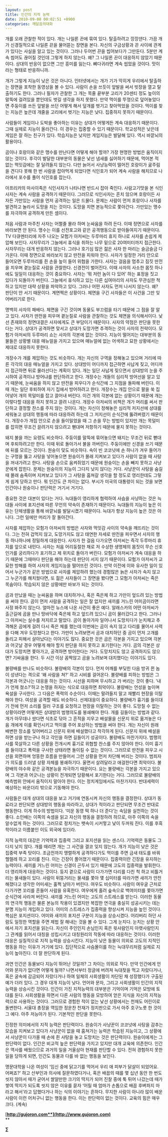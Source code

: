 ```yaml
---
layout: post
title: 인간의 지적 능력
date: 2010-09-08 00:02:51 +0900
categories: 깨달음의대화
---
```

개를 오래 관찰한 적이 있다. 개는 나일론 끈에 묶여 있다. 탈출하려고 낑낑댄다. 가끔 개가 신경질적으로 나일론 끈을 물어뜯는 장면을 본다. 자신의 구금상황과 끈 사이에 관계가 있다는 사실을 알고 있는 것이다. 그러나 두어번 끈을 씹어보다가 그만둔다. 5분만 계속 씹어도 끊어질 것인데 그렇게 하지 않는다. 왜? 그 나일론 끈이 대응하지 않았기 때문이다. 상대의 반응이 없으면 그만 흥미를 잃는다. 뼈다귀라면 계속 씹었을 것이다. 맛이라는 형태로 반응하니까. 



개가 그렇게 지능이 낮은 것은 아니다. 인터넷에서는 개가 기가 막히게 우리에서 탈출하는 장면을 포착한 동영상을 볼 수 있다. 사람이 손을 쓰듯이 앞발을 써서 빗장을 열고 탈출하기도 한다. 그러나 필자가 관찰한 그 개는 목줄 끝부분 고리가 20센티 정도 높이의 말뚝에 걸려있을 뿐인데도 벗길 생각을 하지 못했다. 만약 먹이를 뚜껑으로 덮어놓았다면 주둥이를 쓰든 앞발을 쓰던 어떻게 해서 덮개를 벗기고 찾아먹었을 것이다. 먹이를 찾는 지능은 높은데 개줄을 고리에서 벗기는 지능은 낮다. 집중하지 못하기 때문이다.



사람들이 게임이나 도박을 좋아하는 이유는 상대가 어떻게든 계속 대응하기 때문이다. 그때 실제로 지능이 올라간다. 이 경우는 집중할 수 있기 때문이다. 학교성적은 낮은데 게임은 잘 하는 친구가 있다. 학습지능은 낮지만 게임지능은 발달해 있다. 역시 바깥뇌의 활용이다. 



곰이나 호랑이와 같은 맹수를 만난다면 어떻게 해야 할까? 가장 현명한 방법은 움직이지 않는 것이다. 후각이 발달한 대부분의 동물은 낯선 냄새를 싫어하기 때문에, 먹어본 적 없는 먹잇감에는 잘 달려들지 않는다. 다만 늙어서 사냥능력이 떨어진 호랑이가 굶주림을 견디다 못해 한 번 사람을 잡아먹게 되었다면 식인호가 되어 계속 사람을 해치므로 나라에서 포수를 풀어 식인호를 잡는다. 



아프리카의 마사이족은 식인사자가 나타나면 반드시 잡아 죽인다. 사람고기맛을 본 식인사자는 계속 사람을 공격하기 때문이다. 그러므로 식인사자는 흔치 않으며 호랑이든 사자든 가만있는 사람을 먼저 공격하는 일은 드물다. 문제는 사람이 먼저 호랑이나 사자를 발견하고 놀라서 도망을 치는 것이다. 도망을 치면 본능적으로 쫓아간다. 가만있는 맹수를 자극하여 공격하게 만든 셈이다. 



처음 사람과 마주친 사자는 어쩔줄 몰라 하며 눈싸움을 하려 든다. 이때 정면으로 사자를 바라보면 안 된다. 맹수는 이를 선전포고와 같은 공격행동으로 받아들여지기 때문이다. TV 다큐멘터리에 자주 나오는 모험가 아저씨는 두루마리 휴지 하나로 사자를 손쉽게 제압해 보인다. 사자무리가 그늘에서 휴식을 취하는 나무 밑으로 20여미터까지 접근한다. 사자무리는 대개 반응하지 않는다. 그러나 호기심 많은 젊은 사자 한 마리는 슬금슬금 다가온다. 이때 정면으로 바라보지 않고 딴전을 피워야 한다. 사자가 일정한 거리 안으로 들어오면 두루마리를 쥔 손을 높이 들어 위협을 가한다. 사자는 걸음을 멈추고 짐짓 딴전을 치우며 곁눈질로 사람을 관찰한다. 신경전이 벌어진다. 이때 사자의 사소한 몸짓 하나에도 일일이 대응하는 것이 중요하다. 사자는 ‘뭐 저런 놈이 다 있어’ 하는 표정을 짓고 있다가 되돌아가 버린다. 그늘에서 휴식하고 있는 다른 십여마리의 사자도 무관심한 척 하고 있지만 대략 상황을 파악하고 있다. 그러나 어떤 사자도 먼저 나서지 않는다. 왜? 판단이 안 서기 때문이다. 계면쩍은 상황이다. 체면을 구긴 사자들은 이 사건을 그만 잊어버리기로 한다.



명백히 사자의 패배다. 체면을 구긴 것이며 동물도 부끄럼을 타기 때문에 그 점을 잘 알고 있다. 사자가 딴전을 피우며 곁눈질로 사람을 관찰하는 것도 체면을 의식해서이다. 낯선 존재와의 정면대결은 사자에게도 큰 부담이기 때문이다. 사자의 약점은 판단을 못한다는 거다. 상대가 공격하면 맞서고 상대가 도망가면 추격하는 것이 사자의 전략이다. 모험가 아저씨의 두루마리 쇼는 사자의 각본에 없는 것이다. 지능이 떨어지는 대부분의 동물들은 상황별 대응 매뉴얼을 가지고 있으며 매뉴얼에 없는 어색하고 묘한 상황에서는 제대로 대응하지 못한다. 



개장수가 개를 제압하는 것도 비슷하다. 개는 자신의 구역을 정해놓고 있으며 거리에 따른 각각의 대응 매뉴얼을 가지고 있다. 상대방이 어디까지 접근하면 사납게 짖고, 어디까지 접근하면 뒤로 물러선다는 계획이 있다. 개는 일단 사납게 짖으면서 상대방의 눈을 주시하여 공격이냐 방어냐를 판단하려고 한다. 개장수는 개들의 심리적 방어선을 알고 있기 때문에, 눈싸움을 하지 않고 딴전을 피우다가 순식간에 그 지점을 돌파해 버린다. 이때 개는 일단 후퇴하여 자기 집에서 방어하려고 한다. 개장수는 개집 안으로 팔을 쑥 집어넣어 개의 목덜미를 잡고 끌어내 버린다. 이건 개의 각본에 없는 상황이기 때문에 개는 이렇다할 대응을 하지 못하고 끌려 나온다. 개장수 아저씨의 비책은 개가 머리를 써서 판단하고 결정할 찬스를 주지 않는 것이다. 개는 자신이 정해놓은 심리적 저지선에 상대를 세워놓고 상대의 행동에 따라 대응하려 하는데 그 저지선이 순식간에 뚫려버렸기 때문이다. 개장수가 개집 안으로 손을 들이밀었을 때 그 손을 무는 방법이 있지만 개는 목덜미를 잡히면 무조건 끌려가지 않으려고 뻗대며 저항하기 때문에 물지 못하는 것이다. 



돼지 불을 까는 요령도 비슷하다. 주둥이를 말뚝에 묶어놓으면 돼지는 무조건 뒤로 뻗대며 후퇴하려고만 한다. 이때 뒤로 돌아가서 불을 까버린다. 주둥이에만 신경을 쓰기 때문에 뒤를 모르는 것이다. 원숭이 덫도 비슷하다. 속이 빈 코코넛에 손 하나가 겨우 들어가는 구멍을 뚫고 사탕을 넣어놓으면 원숭이가 몰래 지켜보고 있다가 사람이 없을 때 사탕을 꺼내가려고 한다. 사탕을 손으로 움켜쥐었기 때문에 원숭이는 손을 빼지 못하고 사냥꾼에게 잡힌다. 문제는 원숭이의 지능이 그다지 낮지 않다는 거다. 사냥꾼이 사탕을 숨길 때 몰래 숨죽이며 지켜보고 있다가 그 사탕을 훔쳐갈 생각을 할 정도로 영리한데도 그렇게 쉽게 당하고 만다. 뭐 인간도 큰 차이는 없다. 부시가 미국의 대통령이 되는 것을 보면 인간이나 원숭이나 판단력은 거기서 거기다.



중요한 것은 대본이 있다는 거다. 늑대들이 영리하게 협력하여 사슴을 사냥하는 것은 늑대들 사이에 포지션에 따른 무언의 약속이 존재하기 때문이다. 늑대들의 지능이 높은 이유는 단체생활을 통해 바깥뇌를 발달시켰기 때문이다. 늑대가 항상 지능이 높은 것은 아니다. 그런 일에만 머리가 잘 돌아간다.



사자를 제압하는 모험가 아저씨의 방법은 사자와 먹잇감 사이의 약속을 깨뜨리는 것이다. 그는 전혀 겁먹지 않고, 도망가지도 않고 태연한 자세로 딴전을 피우면서 사자의 행동 하나하나에 정밀하게 대응한다. 사자가 한 걸음 다가오면 아저씨는 즉각 두루마리 휴지를 앞으로 내민다. 사자는 처음 어리둥절한 채로 저 수상한 생명체의 몸짓이 무슨 신호인가를 궁리하다가 포기하고 제 위치로 돌아가 버린다. 모험가 아저씨가 계속 대응을 하기 때문에 그때마다 판단을 해야 하는데 판단이 서지 않기 때문이다. 모험가 아저씨가 교묘한 방해를 하여 사자의 게임지능을 떨어뜨린 것이다. 만약 이전에 이와 유사한 일이 있어서 누군가가 같은 방법으로 사자를 제압하려 했는데 경험많은 늙은 사자가 속지 않고 그 누군가를 해치웠다면, 또 젊은 사자들이 그 장면을 봤다면 그 모험가 아저씨는 죽은 목숨이다. 학습되지 않은 상황에만 바보가 되는 것이다.



곰과 만났을 때는 눈싸움을 하며 대치하거나, 혹은 죽은체 하고 가만이 엎드려 있는 방법을 써야 한다. 곰이 먼저 사람을 공격하는 일은 잘 없지만 새끼를 거느린 어미곰이라면 사정 봐주지 않는다. 얼마전 뉴스에 나온 사건이 좋은 예다. 알래스카의 어떤 아저씨가 출근길에 곰을 만나 땅바닥에 죽은체 하고 엎드려 있으니 곰이 물러갔다고 한다. 그러나 그 아저씨는 실수를 저지르고 말았다. 곰이 돌아가자 일어나서 도망치다가 눈치채고 추격해온 곰에게 걸려 다시 죽은 체를 했는데 이번에는 곰이 속지 않고 다리를 물어서 사력을 다해 겨우 도망쳤다고 한다. 가만이 노려보면서 곰과 대치하던 중 곰이 먼저 고개를 돌리고 피해서 살아났다는 이야기도 많다. 중요한 것은 곰은 각본을 가지고 있으며 각본과 어긋날 경우 어떻게 해야 할지 판단을 하지 못하고 포기한다는 거다. 곰의 각본은 상대가 도망치면 쫓아가고, 공격하면 방어한다는 거다. 도망치지도 않고 공격하지도 않으면? 기싸움을 한다. 두 시간 이상 꼼짝않고 곰을 노려보며 대치했다는 이야기도 있다. 



불량배를 만나도 비슷하다. 불량배의 각본이 있다. 먼저 어깨를 부딪힌 다음 방귀 뀐 놈이 성낸다는 격으로 ‘왜 사람을 쳐?’ 하고 시비를 걸어온다. 불량배를 피하는 방법은 그 각본과 어긋나는 대응을 하는 것이다. 시선을 피하며 무시하고 가 버리는 것이 좋다. ‘내가 언제 쳤소?’하고 논쟁을 하자는 식으로 대응하면 최악이다. 불량배는 언성을 높이며 욕설을 구사한다. 그 다음은 폭력의 수순이다. 이때는 말려들지 말고 재빨리 현장을 이탈해야 한다. 여성을 공격할 때도 비슷하다. 선제대응이 중요하다. 불량배가 흉기를 들이대기 전에 먼저 소리를 질러 구조를 요청하고 현장을 이탈하는 것이 좋다. 도망칠 수 없는 상황이라면 어떻게든 상대방의 범행의도를 봉쇄해야 한다. 개를 길들이는 방법과 같다. 개가 아무데나 쌌다면 식초로 닦아 그 흔적을 지우고 배설물을 신문지 위로 옮겨놓은 다음 개에게 이를 확인시키고 먹이를 주어 포상하는 방법을 써야 한다. 개는 자신이 원래 배변한 장소를 잊어버리고 신문지 위에 배설했다고 착각하게 된다. 신문지 위에 배설을 하면 상을 받는구나 하고 각인을 하면 길들이기 성공이다. 불량배도 마찬가지다. 범행의사를 묵살하고 다른 상황을 전개시켜 흉기로 위협할 찬스를 주지 않아야 한다. 이미 흉기를 들이대고 폭력을 구사한 상태라면 돌이킬 수 없는 것이다. 그러므로 딴전을 피우고 시선을 외면하며 엉뚱한 흐름을 만들어서 그런 상황을 먼저 차단해 버리는 것이다. 범죄자가 의도를 드러낼 상황 자체를 봉쇄하기다. 울면서 살려달라고 애걸한다면 최악이다. 불량배의 야수와 같은 공격본능을 자극하기 때문이다. 요는 불량배는 각본을 가지고 있으며 그 각본과 어긋나는 상황이 전개되면 당황해서 포기한다는 거다. 그러므로 불량배의 예측범위 안에서 움직이지 말아야 한다. 이는 정치게임에서도 마찬가지다. 반대세력이 예상하는 바운더리 밖으로 기동해야 한다. 



사람들은 대개 상대의 대응을 보고 거기에 연동시켜 자신의 행동을 결정한다. 상대가 동료라고 판단되면 상대방의 행동을 따라하고, 상대가 적이라고 판단되면 무조건 반대로 행동한다. 이게 하수의 방법이다. ‘미운 동영 떡 하나 더 준다’는 속담을 실천하는 것이 좋다. 소인배는 이쪽의 속셈을 읽고 자신의 행동을 결정하려 하므로, 아주 이쪽의 속을 알수없게 하는 것이다. 그러므로 정치가는 뱃속이 시커멓고 낯이 두꺼워 진다. 이를 후흑학이라고 이름붙인 이도 외국에 있더라.



지적 능력의 대강은 기억력과 집중력 그리고 포지션을 읽는 센스다. 기억력은 동물도 그다지 낮지 않다. 개를 때리면 개는 그 사건을 결코 잊지 않는다. 개가 지능이 낮은 것은 집중력 부족 탓이다. 조금전까지 맹렬하게 공격하다가도 먹이를 주면 금새 태도를 바꿔 헬렐레 하고 꼬리를 친다. 이는 긴장이 풀어졌기 때문이다. 집중력이란 긴장을 유지하는 능력이다. 새끼를 거느린 어미는 신경이 곤두서 있기 때문에 고도의 집중력을 발휘한다. 더 영리하게 대응하는 것이다. 둥지 곁으로 사람이 다가가면 다리를 다친 척 하고 비틀거리는 물새들이 있다. 사람이 뒤뚱거리는 물새를 쫓아 몇 십미터를 따라가면 새끼가 안전해졌다고 생각한 어미새는 훌쩍 날아가 버린다. 여우도 비슷하다. 사람이 여우굴 근처로 다가가면 꼬리를 흔들어 사람을 유혹한다. 여우에게 홀려 숲속으로 백여미터를 쫓아가면 순식간에 사라져 버린다. 새끼를 거느린 어미는 고도의 스트레스를 받는다. 이러한 동물의 연극적 행동은 물론 본능의 작용이 있겠지만 복잡한 연극을 충실히 성공시키는 데는 분명 지능이 개입하고 있다. 어미의 스트레스가 집중력을 향상시켜 지능을 높인 것이다. 핵심은 포지션이다. 어미와 새끼의 포지션 구분이 지능을 상승시켰다. 어리버리 하던 사람도 일정한 역할을 주면 제법 잘 해내는 것을 볼 수 있다. 그게 눈치다. 눈치는 상황 안에서 자기 포지션을 읽는다. 자신이 주인인지 손님인지 혹은 윗사람인지 아랫사람인지 그 관계를 읽어서 대칭을 성립시키고 대칭원리의 작동에 따라 대응하는 것이다. 이러한 대응은 실질적으로 지적 능력을 상승시킨다. 지능이 낮은 동물이 의외로 고도의 지적인 행동을 하는 이유가 거기에 있다. 집단적으로 사슴몰이를 하는 늑대무리처럼 실제로 지능이 높아진다. 더 잘 판단하게 된다. 



과연 인간은 동물보다 지능이 뛰어난 것일까? 그 차이는 의외로 작다. 만약 인간에게 언어와 문자가 없다면 어떻게 될까? 나면서부터 정글에 버려져 늑대젖을 먹고 자랐다거나, 혹은 굴속에 감금되어 자랐다거나 하여 일체의 사회생활이 차단된 채 성장했다가 구출된 예가 더러 있다. 그 경우 대개 지능이 낮다. 언어와 문자, 그리고 사회생활이 인간의 지적능력을 상승시킨 것이다. 인간이 가진 지적능력의 대부분은 기억이며 기억은 모방에 토대를 둔다. 사회생활을 하면서 다른 사람의 행동을 모방하여 얻은 지식을 자신의 지적능력으로 사용하는 것이다. 그러므로 경험한 적이 없는 낯선 상황에서는 천재도 어린이로 돌변한다. 서울대 총장을 역임한 정운찬 천재가 정치판으로 가서 아주 호구노릇 한 것이 그 예다. 아주 저능아가 된다. 기본적인 판단을 못한다.



진정한 의미에서의 지적 능력은 판단력이다. 원숭이가 사냥꾼이 코코넛에 사탕을 감추는 모습을 지켜보고 있다가 사냥꾼이 없을 때 훔쳐가는 능력은 학습된 지능이고, 그 상황에서 사냥꾼이 다가올 때 손에 쥔 사탕을 놓고 도망치는 것은 판단력이다. 원숭이에게는 그 판단력이 없다. 인간은 비교적 높은 판단력을 가지고 있지만 대개 교육에 의존한다. 인간은 역사를 배웠으므로 과거의 일을 거울삼아 현재를 판단할 수 있다. 전혀 경험하지 못한 일을 당하게 되면, 인간도 동물과 다를 바 없는 행동을 보인다. 



명문대학을 나온 여성이 ‘임신 중에 닭고기를 먹어서 우리 애 피부가 닭살이 되었어요. 어쩌죠?’ 하고 산부인과 의사에 질문하였다거나, 혹은 배꼽의 때를 몇 십년 동안 한 번도 씻지 않아서 때가 굳어서 쌀알만한 크기의 딱지가 되어 진찰 중에 툭 튀어 나갔는데 때가 쌓여 딱지가 되도록 씻지 않은 이유를 묻자 ‘어릴 때 엄마가 손톱으로 배꼽 후벼파지 마라고 해서’라고 답했다거나 하는 식의 이야기는 흔하다. 무지한 사람이 아니라 많이 배운 사람이 이런 어처구니 없는 행동을 한다. 이는 판단력이 없는 것이다. 교육의 힘은 매우 크다. (계속)











[**http://gujoron.com**](http://www.gujoron.com)**  
** 

**∑**